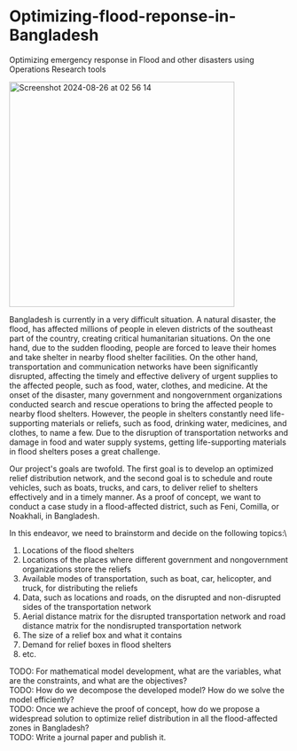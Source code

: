 # Optimizing-flood-reponse-in-Bangladesh
Optimizing emergency response in Flood and other disasters using Operations Research tools


<img width="406" alt="Screenshot 2024-08-26 at 02 56 14" src="https://github.com/user-attachments/assets/4acd4ab2-bcd1-4530-a5c1-7500f87537c5">


Bangladesh is currently in a very difficult situation. A natural disaster, the flood, has affected millions of people in eleven districts of the southeast part of the country, creating critical humanitarian situations. On the one hand, due to the sudden flooding, people are forced to leave their homes and take shelter in nearby flood shelter facilities. On the other hand, transportation and communication networks have been significantly disrupted, affecting the timely and effective delivery of urgent supplies to the affected people, such as food, water, clothes, and medicine. At the onset of the disaster, many government and nongovernment organizations conducted search and rescue operations to bring the affected people to nearby flood shelters. However, the people in shelters constantly need life-supporting materials or reliefs, such as food, drinking water, medicines, and clothes, to name a few. Due to the disruption of transportation networks and damage in food and water supply systems, getting life-supporting materials in flood shelters poses a great challenge.    

Our project's goals are twofold. The first goal is to develop an optimized relief distribution network, and the second goal is to schedule and route vehicles, such as boats, trucks, and cars, to deliver relief to shelters effectively and in a timely manner. As a proof of concept, we want to conduct a case study in a flood-affected district, such as Feni, Comilla, or Noakhali, in Bangladesh.  

In this endeavor, we need to brainstorm and decide on the following topics:\
1. Locations of the flood shelters
2. Locations of the places where different government and nongovernment organizations store the reliefs
3. Available modes of transportation, such as boat, car, helicopter, and truck, for distributing the reliefs
4. Data, such as locations and roads, on the disrupted and non-disrupted sides of the transportation network
5. Aerial distance matrix for the disrupted transportation network and road distance matrix for the nondisrupted transportation network
6. The size of a relief box and what it contains
7. Demand for relief boxes in flood shelters
8. etc.

TODO: For mathematical model development, what are the variables, what are the constraints, and what are the objectives? \
TODO: How do we decompose the developed model? How do we solve the model efficiently?\
TODO: Once we achieve the proof of concept, how do we propose a widespread solution to optimize relief distribution in all the flood-affected zones in Bangladesh?\
TODO: Write a journal paper and publish it.

